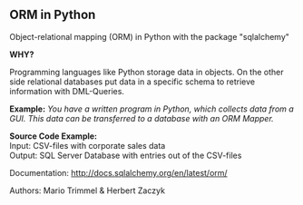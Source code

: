 ## ORM in Python

Object-relational mapping (ORM) in Python with the package "sqlalchemy"

**WHY?**

Programming languages like Python storage data in objects. On the other side relational databases put data in a specific schema to retrieve information with DML-Queries.

**Example:** *You have a written program in Python, which collects data from a GUI. This data can be transferred to a database with an ORM Mapper.*

**Source Code Example:**  
Input: CSV-files with corporate sales data  
Output: SQL Server Database with entries out of the CSV-files  

Documentation:
http://docs.sqlalchemy.org/en/latest/orm/

Authors: Mario Trimmel & Herbert Zaczyk
